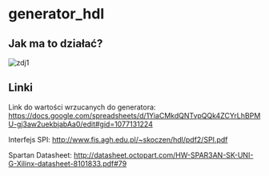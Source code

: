 # generator_hdl

## Jak ma to działać?

![zdj1](https://s28.postimg.org/6yezszbqh/20161216_004747.jpg)

## Linki

Link do wartości wrzucanych do generatora: https://docs.google.com/spreadsheets/d/1YiaCMkdQNTvpQQk4ZCYrLhBPMU-gj3aw2uekbjabAa0/edit#gid=1077131224

Interfejs SPI: http://www.fis.agh.edu.pl/~skoczen/hdl/pdf2/SPI.pdf

Spartan Datasheet: http://datasheet.octopart.com/HW-SPAR3AN-SK-UNI-G-Xilinx-datasheet-8101833.pdf#79

